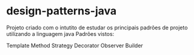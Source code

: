 # design-patterns-java
Projeto criado com o intutito de estudar os principais padrões de projeto utilizando a linguagem java
Padrões vistos:

Template Method
Strategy
Decorator
Observer
Builder 
